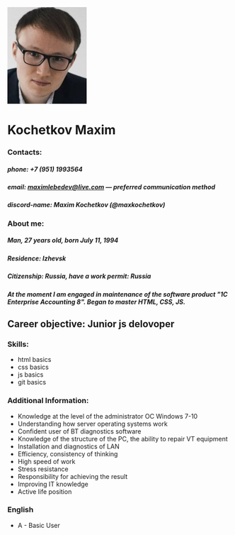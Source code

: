 ![one](one.bmp "one")
# Kochetkov Maxim
### Contacts:
##### phone: +7 (951) 1993564 
##### email: maximlebedev@live.com — preferred communication method
##### discord-name: Maxim Kochetkov (@maxkochetkov)
### About me:
##### Man, 27 years old, born July 11, 1994
##### Residence: Izhevsk
##### Citizenship: Russia, have a work permit: Russia
##### At the moment I am engaged in maintenance of the software product "1C Enterprise Accounting 8". Began to master HTML, CSS, JS.
## Career objective: Junior js delovoper
### Skills:
* html basics  
* css basics
* js basics
* git basics 
### Additional Information:
* Knowledge at the level of the administrator OC Windows 7-10
* Understanding how server operating systems work
* Confident user of BT diagnostics software
* Knowledge of the structure of the PC, the ability to repair VT equipment
* Installation and diagnostics of LAN
* Efficiency, consistency of thinking
* High speed of work
* Stress resistance
* Responsibility for achieving the result
* Improving IT knowledge
* Active life position
### English
* A - Basic User


